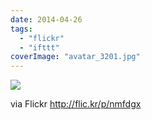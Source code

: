 ```yaml
---
date: 2014-04-26
tags: 
  - "flickr"
  - "ifttt"
coverImage: "avatar_3201.jpg"
---
```


![](http://farm6.staticflickr.com/5295/14012594885_ea11e5393c_b.jpg)  

  
  
via Flickr http://flic.kr/p/nmfdgx
